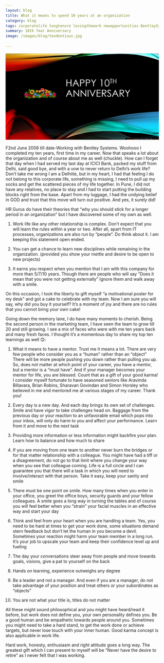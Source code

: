 ```yaml
---
layout: blog
title: What it means to spend 10 years at an organization
category: blog
tags: corporatelife longtenure lovingthework newopportunities BentleySystems worklife
summary: 10th Year Anniversary
image: /images/blog/tendentious.jpg

---
```

<img src="/images/blog/Anniversary.jpg"/>

F2nd June 2008 till date-Working with Bentley Systems. 
Woohooo I completed my ten years, first time in my career. Now that speaks a lot about the organization and of course about me as well (chuckle). How can I forget that day when I had served my last day at ICICI Bank, packed my stuff from Delhi, said good bye, and with a vow to never return to Delhi’s work life? Don’t take me wrong I am a Delhiite, but in my heart, I had that feeling I do not belong to this corporate life, something is missing, I need to pull up my socks and get the scattered pieces of my life together. In Pune, I did not have any relatives, no place to stay and I had to start putting the building blocks right from the base. Apart from my luggage, I had the undying belief in GOD and trust that this move will turn out positive. And yes, it surely did!

HR Gurus do have their theories that “why you should stick for a longer period in an organization” but I have discovered some of my own as well.

1) Work life like any other relationship is complex. Don’t expect that you will learn the rules within a year or two. After all, apart from IT processes, organizations are also run by “people”. Do think about it. I am keeping this statement open ended.

2) You can get a chance to learn new disciplines while remaining in the organization. (provided you show your mettle and desire to be open to new projects)

3) It earns you respect when you mention that I am with this company for more than 5/7/10 years. Though there are people who will say “Does it mean that you were not getting externally” Ignore them and walk away with a smile.

On this occasion, I took the liberty to gift myself “a motivational poster for my desk” and got a cake to celebrate with my team. Now I am sure you will say, why did you buy it yourself? It’s a moment of joy and there are no rules that you cannot bring your own cake! 

Going down the memory lane, I do have many moments to cherish. Being the second person in the marketing team, I have seen the team to grow till 20 and still growing. I see a mix of faces who were with me ten years back and many fresh faces. I thought it’s a momentous day to share my top ten learnings as well 😊: 

1) What it means to have a mentor. Trust me it means a lot. There are very few people who consider you as a “human” rather than an “object” There will be more people pushing you down rather than pulling you up. So, does not matter at which point of your career, you have a mentor, but a mentor is a “must have”. And if your manager becomes your mentor for life, you are blessed. Count that as a gift of your good karma! I consider myself fortunate to have seasoned seniors like Aravinda Billavara, Brian Robins, Sharavan Govindan and Simon Horsley who believed in me and mentored me at various stages of my career. Thank you! 

2) Every day is a new day. And each day brings its own set of challenges. Smile and have vigor to take challenges head on. Baggage from the previous day or your reaction to an unfavorable email which pops into your inbox, will only do harm to you and affect your performance. Learn from it and move to the next task

3) Providing more information or less information might backfire your plan. Learn how to balance and how much to share

4) If you are moving from one team to another never burn the bridges or for that matter relationship with a colleague. You might have had a tiff or a disagreement, do not go to that limit where you change your way when you see that colleague coming. Life is a full circle and I can guarantee you that there will a task in which you will need to involve/interact with that person. Take it easy, keep your sanity and smile

5) There must be one point on smile. How many times when you enter in your office, you greet the office boys, security guards and your fellow colleagues. A smile goes a long way in turning the tables and of course you will feel better when you “strain” your facial muscles in an effective way and start your day

6) Think and feel from your heart when you are handling a team. Yes, you need to be hard at times to get your work done, some situations demand stern feedback but don’t let the human in you become a devil. Sometimes your reaction might harm your team member in a long run. It’s your job to upscale your team and keep their confidence level up and fueling

7) The day your conversations steer away from people and move towards goals, visions, give a pat to yourself on the back

8) Hands on learning, experience outweighs any degree

9) Be a leader and not a manager. And even if you are a manager, do not take advantage of your position and treat others or your subordinates as “objects”

10) You are not what your title is, titles do not matter

All these might sound philosophical and you might have heard/read it before, but work does not define you, your own personality defines you. Be a good human and be empathetic towards people around you. Sometimes you might need to take a hard stand, to get the work done or achieve targets, but never lose touch with your inner human. Good karma concept is also applicable in work life.

Hard work, honesty, enthusiasm and right attitude goes a long way. The greatest gift which I can present to myself will be “Never have the desire to retire” as I never felt that I was working.

